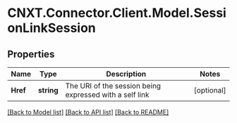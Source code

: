 
# CNXT.Connector.Client.Model.SessionLinkSession

## Properties

Name | Type | Description | Notes
------------ | ------------- | ------------- | -------------
**Href** | **string** | The URI of the session being expressed with a self link | [optional] 

[[Back to Model list]](../README.md#documentation-for-models)
[[Back to API list]](../README.md#documentation-for-api-endpoints)
[[Back to README]](../README.md)

